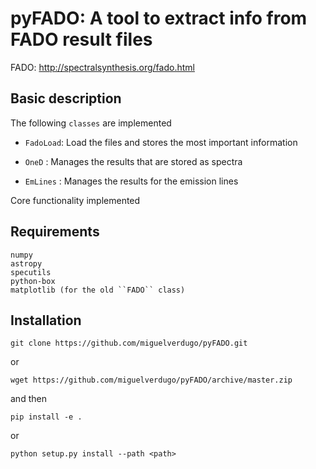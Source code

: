 # pyFADO: A tool to extract info from FADO result files

FADO: http://spectralsynthesis.org/fado.html

## Basic description 

The following ``classes`` are implemented

* ``FadoLoad``: Load the files and stores the most important information
 
* ``OneD`` : Manages the results that are stored as spectra

* ``EmLines`` : Manages the results for the emission lines

Core functionality implemented

## Requirements

    numpy
    astropy
    specutils
    python-box
    matplotlib (for the old ``FADO`` class)
    
## Installation

    git clone https://github.com/miguelverdugo/pyFADO.git

or

    wget https://github.com/miguelverdugo/pyFADO/archive/master.zip
    
and then
    
    pip install -e .
    
or

    python setup.py install --path <path>
    







